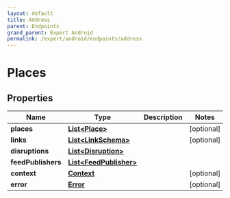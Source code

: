 ```yaml
---
layout: default
title: Address
parent: Endpoints
grand_parent: Expert Android
permalink: /expert/android/endpoints/address
---
```


# Places

## Properties
Name | Type | Description | Notes
------------ | ------------- | ------------- | -------------
**places** | [**List&lt;Place&gt;**](Place.md) |  |  [optional]
**links** | [**List&lt;LinkSchema&gt;**](LinkSchema.md) |  |  [optional]
**disruptions** | [**List&lt;Disruption&gt;**](Disruption.md) |  | 
**feedPublishers** | [**List&lt;FeedPublisher&gt;**](FeedPublisher.md) |  | 
**context** | [**Context**](Context.md) |  |  [optional]
**error** | [**Error**](Error.md) |  |  [optional]



